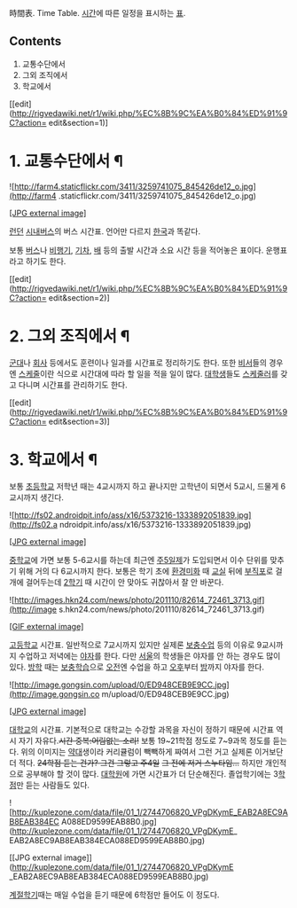 時間表. Time Table. [시간](%EC%8B%9C%EA%B0%84.md)에 따른 일정을 표시하는
[표](%ED%91%9C.md).

## Contents

    

1. 교통수단에서 
2. 그외 조직에서 
3. 학교에서 

[[edit](http://rigvedawiki.net/r1/wiki.php/%EC%8B%9C%EA%B0%84%ED%91%9C?action=
edit&section=1)]

# 1. 교통수단에서 ¶

![http://farm4.staticflickr.com/3411/3259741075_845426de12_o.jpg](http://farm4
.staticflickr.com/3411/3259741075_845426de12_o.jpg)

[[JPG external
image]](http://farm4.staticflickr.com/3411/3259741075_845426de12_o.jpg)

  
[런던](%EB%9F%B0%EB%8D%98.md)
[시내버스](%EC%8B%9C%EB%82%B4%EB%B2%84%EC%8A%A4.md)의 버스 시간표. 언어만 다르지
[한국](%ED%95%9C%EA%B5%AD.md)과 똑같다.

  

보통 [버스](%EB%B2%84%EC%8A%A4.md)나 [비행기](%EB%B9%84%ED%96%89%EA%B8%B0.md),
[기차](%EA%B8%B0%EC%B0%A8.md), [배](%EB%B0%B0.md) 등의 출발 시간과 소요 시간 등을 적어놓은
표이다. 운행표라고 하기도 한다.

  

[[edit](http://rigvedawiki.net/r1/wiki.php/%EC%8B%9C%EA%B0%84%ED%91%9C?action=
edit&section=2)]

# 2. 그외 조직에서 ¶

[군대](%EA%B5%B0%EB%8C%80.md)나 [회사](%ED%9A%8C%EC%82%AC.md) 등에서도 훈련이나 일과를
시간표로 정리하기도 한다. 또한 [비서](%EB%B9%84%EC%84%9C.md)들의 경우엔
[스케줄](%EC%8A%A4%EC%BC%80%EC%A4%84.md)이란 식으로 시간대에 따라 할 일을 적을 일이 많다.
[대학생](%EB%8C%80%ED%95%99%EC%83%9D.md)들도
[스케줄러](%EC%8A%A4%EC%BC%80%EC%A4%84%EB%9F%AC.md)를 갖고 다니며 시간표를 관리하기도 한다.

[[edit](http://rigvedawiki.net/r1/wiki.php/%EC%8B%9C%EA%B0%84%ED%91%9C?action=
edit&section=3)]

# 3. 학교에서 ¶

보통 [초등학교](%EC%B4%88%EB%93%B1%ED%95%99%EA%B5%90.md) 저학년 때는 4교시까지 하고 끝나지만
고학년이 되면서 5교시, 드물게 6교시까지 생긴다.

  

![http://fs02.androidpit.info/ass/x16/5373216-1333892051839.jpg](http://fs02.a
ndroidpit.info/ass/x16/5373216-1333892051839.jpg)

[[JPG external
image]](http://fs02.androidpit.info/ass/x16/5373216-1333892051839.jpg)

  

[중학교](%EC%A4%91%ED%95%99%EA%B5%90.md)에 가면 보통 5-6교시를 하는데 최근엔
[주5일제](%EC%A3%BC5%EC%9D%BC%EC%A0%9C.md)가 도입되면서 이수 단위를 맞추기 위해 거의 다 6교시까지 한다.
보통은 학기 초에 [환경미화](%ED%99%98%EA%B2%BD%EB%AF%B8%ED%99%94.md) 때
[교실](%EA%B5%90%EC%8B%A4.md) 뒤에 [부직포](%EB%B6%80%EC%A7%81%ED%8F%AC.md)로
걸개에 걸어두는데 [2학기](2%ED%95%99%EA%B8%B0.md) 때 시간이 안 맞아도 귀찮아서 잘 안 바꾼다.

  

![http://images.hkn24.com/news/photo/201110/82614_72461_3713.gif](http://image
s.hkn24.com/news/photo/201110/82614_72461_3713.gif)

[[GIF external
image]](http://images.hkn24.com/news/photo/201110/82614_72461_3713.gif)

  
[고등학교](%EA%B3%A0%EB%93%B1%ED%95%99%EA%B5%90.md) 시간표. 일반적으로 7교시까지 있지만 실제론
[보충수업](%EB%B3%B4%EC%B6%A9%EC%88%98%EC%97%85.md) 등의 이유로 9교시까지 수업하고 저녁에는
[야자](%EC%95%BC%EC%9E%90.md)를 한다. 다만 [서울](%EC%84%9C%EC%9A%B8.md)의 학생들은
야자를 안 하는 경우도 많이 있다. [방학](%EB%B0%A9%ED%95%99.md) 때는
[보충학습](%EB%B3%B4%EC%B6%A9%ED%95%99%EC%8A%B5.md)으로
[오전](%EC%98%A4%EC%A0%84.md)엔 수업을 하고 [오후](%EC%98%A4%ED%9B%84.md)부터
[밤](%EB%B0%A4.md)까지 야자를 한다.

  

![http://image.gongsin.com/upload/0/ED948CEB9E9CC.jpg](http://image.gongsin.co
m/upload/0/ED948CEB9E9CC.jpg)

[[JPG external image]](http://image.gongsin.com/upload/0/ED948CEB9E9CC.jpg)

  
[대학교](%EB%8C%80%ED%95%99%EA%B5%90.md)의 시간표. 기본적으로 대학교는 수강할 과목을 자신이 정하기 때문에
시간표 역시 자기 자유다.<del>시간 중복:어림없는 소리!</del> 보통 19~21학점 정도로 7~9과목 정도를 듣는다. 위의 이미지는
[약대](%EC%95%BD%EB%8C%80.md)생이라 커리큘럼이 빽빽하게 짜여서 그런 거고 실제론 이거보단 더 적다.
<del>24학점 듣는 건가? 그건 그렇고 주4일</del> <del>그 전에 저거 스누타임...</del> 하지만 개인적으로 공부해야 할
것이 많다. [대학원](%EB%8C%80%ED%95%99%EC%9B%90.md)에 가면 시간표가 더 단순해진다. 졸업학기에는
3[학점](%ED%95%99%EC%A0%90.md)만 듣는 사람들도 있다.

  

![http://kuplezone.com/data/file/01_1/2744706820_VPgDKymE_EAB2A8EC9AB8EAB384EC
A088ED9599EAB8B0.jpg](http://kuplezone.com/data/file/01_1/2744706820_VPgDKymE_
EAB2A8EC9AB8EAB384ECA088ED9599EAB8B0.jpg)

[[JPG external image]](http://kuplezone.com/data/file/01_1/2744706820_VPgDKymE
_EAB2A8EC9AB8EAB384ECA088ED9599EAB8B0.jpg)

  
[계절학기](%EA%B3%84%EC%A0%88%ED%95%99%EA%B8%B0.md)때는 매일 수업을 듣기 때문에 6학점만 들어도 이
정도다.

